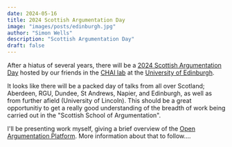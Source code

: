 ```yaml
---
date: 2024-05-16
title: 2024 Scottish Argumentation Day
image: "images/posts/edinburgh.jpg"
author: "Simon Wells"
description: "Scottish Argumentation Day"
draft: false
---
```


After a hiatus of several years, there will be a [2024 Scottish Argumentation Day](https://edi-chai-lab.github.io/chai-lab-site/blog/) hosted by our friends in the [CHAI lab](https://edi-chai-lab.github.io/chai-lab-site/) at the [University of Edinburgh](https://www.ed.ac.uk/).

It looks like there will be a packed day of talks from all over Scotland; Aberdeen, RGU, Dundee, St Andrews, Napier, and Edinburgh, as well as from further afield (University of Lincoln). This should be a great opportunitiy to get a really good understanding of the breadth of work being carried out in the "Scottish School of Argumentation".

I'll be presenting work myself, giving a brief overview of the [Open Argumentation Platform](http://openargumentation.org/). More information about that to follow....
